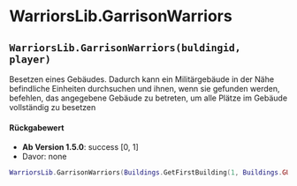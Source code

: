# WarriorsLib.GarrisonWarriors

## `WarriorsLib.GarrisonWarriors(buldingid, player)`

Besetzen eines Gebäudes. Dadurch kann ein Militärgebäude in der Nähe befindliche Einheiten durchsuchen und ihnen, wenn sie gefunden werden, befehlen, das angegebene Gebäude zu betreten, um alle Plätze im Gebäude vollständig zu besetzen

#### Rückgabewert

* **Ab Version 1.5.0**: success \[0, 1]
* Davor: none

```lua
WarriorsLib.GarrisonWarriors(Buildings.GetFirstBuilding(1, Buildings.GUARDTOWERSMALL),1)
```

